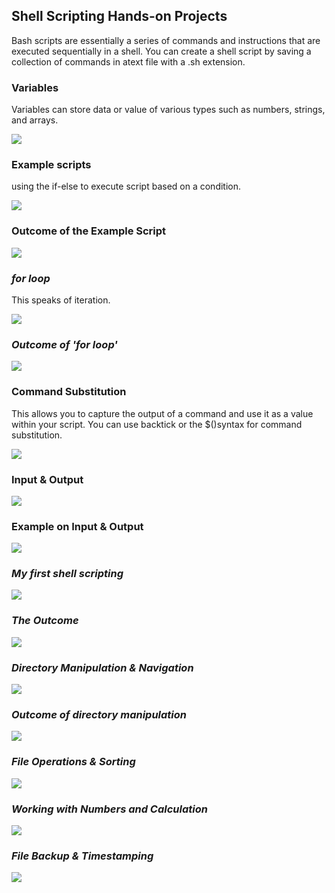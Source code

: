 ## Shell Scripting Hands-on Projects

Bash scripts are essentially a series of commands and instructions that are executed sequentially in a shell. You can create a shell script by saving a collection of commands in atext file with a .sh extension.

### Variables
Variables can store data or value of various types such as numbers, strings, and arrays.

![](./img/1.%20variable.png)

### Example scripts
using the if-else to execute script based on a condition.

![](./img/2.%20Example%20script.png)

### Outcome of the Example Script

![](./img/3.%20script%20output.png)

### _for loop_
This speaks of iteration.

![](./img/4.%20for%20loop.png)

### _Outcome of 'for loop'_
![](./img/5.%20for_loop_output.png)

### Command Substitution
This allows you to capture the output of a command and use it as a value within your script. You can use backtick or the $()syntax for command substitution.

![](./img/6.%20command%20substitution.png)

### Input & Output
![](./img/7.%20input&output.png)

### Example on Input & Output
![](./img/8.%20input&output1.png)

### _My first shell scripting_
![](./img/9.%20first%20shellscripting.png)

### _The Outcome_
![](./img/10.%20script-outcome.png)

### _Directory Manipulation & Navigation_
![](./img/11.%20directory-manipulation.png)

### _Outcome of directory manipulation_
![](./img/12.%20script-directory-outcome.png)

### _File Operations & Sorting_
![](./img/13.%20file-operation.png)

### _Working with Numbers and Calculation_
![](./img/14.%20numbers-calculation.png)

### _File Backup & Timestamping_
![](./img/15.%20backup-ScriptOutcome.png)